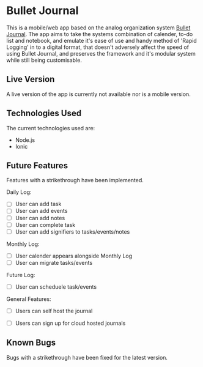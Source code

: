 # Bullet Journal

This is a mobile/web app based on the analog organization system
[Bullet Journal](http://bulletjournal.com/). The app aims to take the systems
combination of calender, to-do list and notebook, and emulate it's ease of use
and handy method of 'Rapid Logging' in to a digital format, that doesn't adversely
affect the speed of using Bullet Journal, and preserves the framework and it's
modular system while still being customisable.


## Live Version

A live version of the app is currently not available nor is a mobile version.


## Technologies Used

The current technologies used are:

- Node.js
- Ionic

## Future Features

Features with a strikethrough have been implemented.

Daily Log:
- [ ] User can add task
- [ ] User can add events
- [ ] User can add notes
- [ ] User can complete task
- [ ] User can add signifiers to tasks/events/notes

Monthly Log:
- [ ] User calender appears alongside Monthly Log
- [ ] User can migrate tasks/events

Future Log:
- [ ] User can scheduele task/events

General Features: 
- [ ] Users can self host the journal 
- [ ] Users can sign up for cloud hosted journals


## Known Bugs

Bugs with a strikethrough have been fixed for the latest version.

